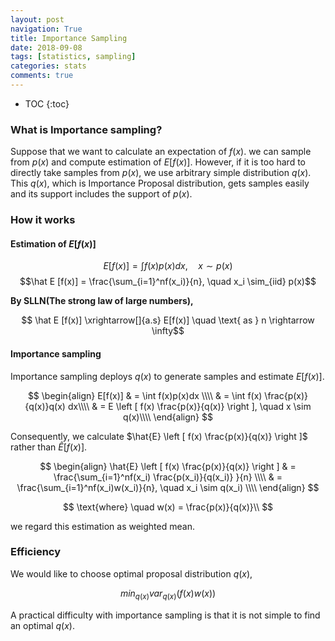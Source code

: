 ```yaml
---
layout: post
navigation: True
title: Importance Sampling
date: 2018-09-08
tags: [statistics, sampling]
categories: stats
comments: true
---
```


* TOC
{:toc}
### What is Importance sampling?

  Suppose that we want to calculate an expectation of $f(x)$. we can sample from $p(x)$ and compute estimation of $E[f(x)]$.
  However, if it is too hard to directly take samples from $p(x)$, we use arbitrary simple distribution $q(x)$. This $q(x)$, which is Importance Proposal distribution, gets samples easily and its support includes the support of $p(x).$



### How it works



#### Estimation of $E[f(x)]$

$$E[f(x)] = 	\int f(x)p(x)dx, \quad x \sim p(x) $$
$$\hat E [f(x)] = \frac{\sum_{i=1}^nf(x_i)}{n}, \quad x_i \sim_{iid} p(x)$$



**By SLLN(The strong law of large numbers),**

$$ \hat E [f(x)]  \xrightarrow[]{a.s} E[f(x)] \quad \text{ as } n \rightarrow \infty$$





#### Importance sampling

Importance sampling deploys $q(x)$ to generate samples and estimate $E[f(x)]$.





$$
\begin{align}
E[f(x)] & = \int f(x)p(x)dx  \\\\
& = \int f(x) \frac{p(x)}{q(x)}q(x) dx\\\\
& = E \left [ f(x) \frac{p(x)}{q(x)} \right ], \quad x \sim q(x)\\\\
\end{align}
$$



Consequently, we calculate $\hat{E} \left [ f(x) \frac{p(x)}{q(x)} \right ]$ rather than $\hat{E} [ f(x)].$



$$
\begin{align}
\hat{E} \left [ f(x) \frac{p(x)}{q(x)} \right ]  & =  \frac{\sum_{i=1}^nf(x_i) \frac{p(x_i)}{q(x_i)} }{n} \\\\
& = \frac{\sum_{i=1}^nf(x_i)w(x_i)}{n}, \quad x_i \sim q(x_i) \\\\
\end{align}
$$

$$
\text{where} \quad w(x) = \frac{p(x)}{q(x)}\\
$$





we regard this estimation as weighted mean.



### Efficiency

We would like to choose optimal proposal distribution $q(x)$,

$$ min_{q(x)} var_{q(x)}(f(x)w(x))$$

A practical difficulty with importance sampling is that it is not simple to find an optimal $q(x)$.
